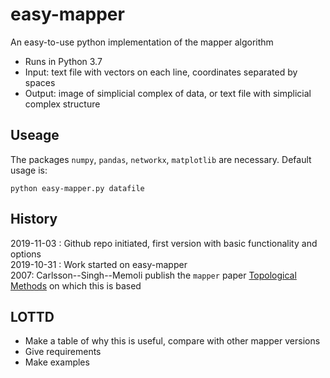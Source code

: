 # easy-mapper
An easy-to-use python implementation of the mapper algorithm

+ Runs in Python 3.7
+ Input: text file with vectors on each line, coordinates separated by spaces
+ Output: image of simplicial complex of data, or text file with simplicial complex structure

## Useage
The packages `numpy`, `pandas`, `networkx`, `matplotlib` are necessary. Default usage is:

```
python easy-mapper.py datafile
```

## History
2019-11-03 : Github repo initiated, first version with basic functionality and options<br>
2019-10-31 : Work started on easy-mapper<br>
2007: Carlsson--Singh--Memoli publish the `mapper` paper [Topological Methods](https://research.math.osu.edu/tgda/mapperPBG.pdf) on which this is based

## LOTTD
+ Make a table of why this is useful, compare with other mapper versions
+ Give requirements
+ Make examples